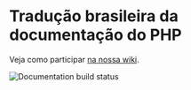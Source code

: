 # Tradução brasileira da documentação do PHP

Veja como participar [na nossa wiki](https://github.com/php/doc-pt_br/wiki).

![Documentation build status](https://github.com/php/doc-pt_br/actions/workflows/integrate.yaml/badge.svg)
